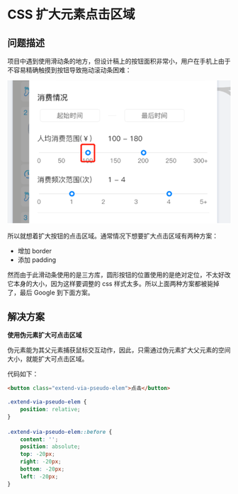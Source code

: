 # CSS 扩大元素点击区域

## 问题描述

项目中遇到使用滑动条的地方，但设计稿上的按钮面积非常小，用户在手机上由于不容易精确触摸到按钮导致拖动滚动条困难：

![滑动条设计稿截图](/assets/CSS扩大元素点击区域/滑动条.png)

所以就想着扩大按钮的点击区域。通常情况下想要扩大点击区域有两种方案：

- 增加 border
- 添加 padding

然而由于此滑动条使用的是三方库，圆形按钮的位置使用的是绝对定位，不太好改它本身的大小，因为这样要调整的 css 样式太多。所以上面两种方案都被毙掉了，最后 Google 到下面方案。

## 解决方案

**使用伪元素扩大可点击区域**

伪元素能为其父元素捕获鼠标交互动作，因此，只需通过伪元素扩大父元素的空间大小，就能扩大可点击区域。

代码如下：

```html
<button class="extend-via-pseudo-elem">点击</button>
```

```css
.extend-via-pseudo-elem {
    position: relative;
} 

.extend-via-pseudo-elem::before {
    content: '';
    position: absolute;
    top: -20px;
    right: -20px;
    bottom: -20px;
    left: -20px;
}
```